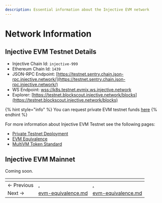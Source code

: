 ```yaml
---
description: Essential information about the Injective EVM network
---
```


# Network Information

## Injective EVM Testnet Details

* Injective Chain Id: `injective-999`
* Ethereum Chain Id: `1439`
* JSON-RPC Endpoint: [https://testnet.sentry.chain.json-rpc.injective.network/](https://testnet.sentry.chain.json-rpc.injective.network/)
* WS Endpoint: [wss://k8s.testnet.evmix.ws.injective.network](https://piehost.com/websocket-tester?url=wss://k8s.testnet.evmix.ws.injective.network)
* Explorer: [https://testnet.blockscout.injective.network/blocks](https://testnet.blockscout.injective.network/blocks)

{% hint style="info" %}
You can request private EVM testnet funds [here](https://testnet.faucet.injective.network/)
{% endhint %}

For more information about Injective EVM Testnet see the following pages:

* [Private Testnet Deployment](../guides/private-testnet-deployment.md)
* [EVM Equivalence](evm-equivalence.md)
* [MultiVM Token Standard](multivm-token-standard.md)

## Injective EVM Mainnet

Coming soon.



<table data-card-size="large" data-view="cards" data-full-width="false"><thead><tr><th></th><th data-type="content-ref"></th><th data-hidden data-card-target data-type="content-ref"></th></tr></thead><tbody><tr><td>← Previous</td><td><a href="./">.</a></td><td><a href="./">.</a></td></tr><tr><td>Next → </td><td><a href="evm-equivalence.md">evm-equivalence.md</a></td><td><a href="evm-equivalence.md">evm-equivalence.md</a></td></tr></tbody></table>
